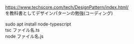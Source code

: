 https://www.techscore.com/tech/DesignPattern/index.html/<br>
を教科書としてデザインパターンの勉強(コーディング)<br><br>
sudo apt install node-typescript<br>
tsc ファイル名.ts<br>
node ファイル名.js<br>
